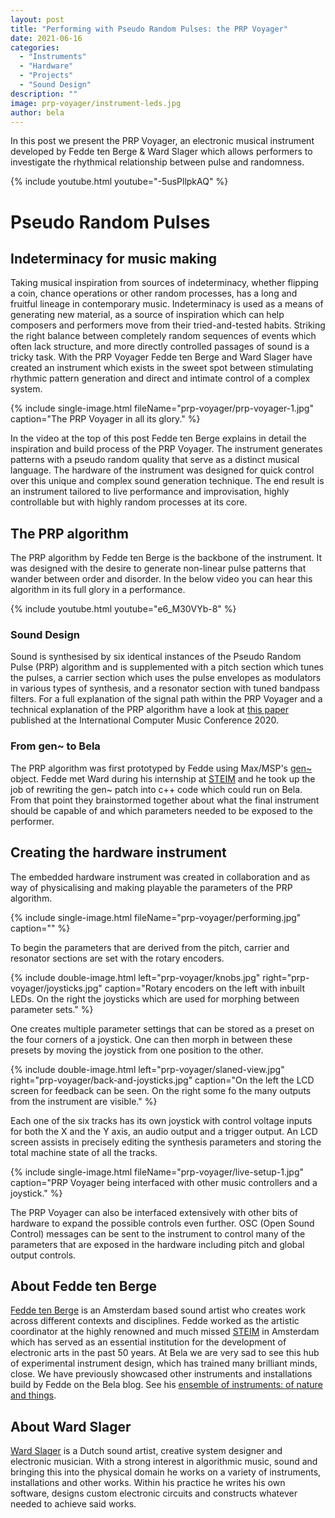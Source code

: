 ```yaml
---
layout: post
title: "Performing with Pseudo Random Pulses: the PRP Voyager"
date: 2021-06-16
categories:
  - "Instruments"
  - "Hardware"
  - "Projects"
  - "Sound Design"
description: ""
image: prp-voyager/instrument-leds.jpg
author: bela
---
```


In this post we present the PRP Voyager, an electronic musical instrument developed by Fedde ten Berge & Ward Slager which allows performers to investigate the rhythmical relationship between pulse and randomness.

{% include youtube.html youtube="-5usPllpkAQ" %}

# Pseudo Random Pulses

## Indeterminacy for music making

Taking musical inspiration from sources of indeterminacy, whether flipping a coin, chance operations or other random processes, has a long and fruitful lineage in contemporary music. Indeterminacy is used as a means of generating new material, as a source of inspiration which can help composers and performers move from their tried-and-tested habits. Striking the right balance between completely random sequences of events which often lack structure, and more directly controlled passages of sound is a tricky task. With the PRP Voyager Fedde ten Berge and Ward Slager have created an instrument which exists in the sweet spot between stimulating rhythmic pattern generation and direct and intimate control of a complex system.

{% include single-image.html fileName="prp-voyager/prp-voyager-1.jpg" caption="The PRP Voyager in all its glory." %}

In the video at the top of this post Fedde ten Berge explains in detail the inspiration and build process of the PRP Voyager. The instrument generates patterns with a pseudo random quality that serve as a distinct musical language. The hardware of the instrument was designed for quick control over this unique and complex sound generation technique. The end result is an instrument tailored to live performance and improvisation, highly controllable but with highly random processes at its core.


## The PRP algorithm

The PRP algorithm by Fedde ten Berge is the backbone of the instrument. It was designed with the desire to generate non-linear pulse patterns that wander between order and disorder. In the below video you can hear this algorithm in its full glory in a performance.

{% include youtube.html youtube="e6_M30VYb-8" %}

### Sound Design

Sound is synthesised by six identical instances of the Pseudo Random Pulse (PRP) algorithm and is supplemented with a pitch section which tunes the pulses, a carrier section which uses the pulse envelopes as modulators in various types of synthesis, and a resonator section with tuned bandpass filters.
For a full explanation of the signal path within the PRP Voyager and a technical explanation of the PRP algorithm have a look at [this paper](https://drive.google.com/file/d/17wcDL-Q0LQdMMcGF5-4zItFxYIVbkNK9/view) published at the International Computer Music Conference 2020.

### From gen~ to Bela

The PRP algorithm was first prototyped by Fedde using Max/MSP's [gen~](https://docs.cycling74.com/max7/refpages/gen~) object. Fedde met Ward during his internship at [STEIM](https://steim.org/) and he took up the job of rewriting the gen~ patch into c++ code which could run on Bela. From that point they brainstormed together about what the final instrument should be capable of and which parameters needed to be exposed to the performer.

## Creating the hardware instrument

The embedded hardware instrument was created in collaboration and as way of physicalising and making playable the parameters of the PRP algorithm.

{% include single-image.html fileName="prp-voyager/performing.jpg" caption="" %}

To begin the parameters that are derived from the pitch, carrier and resonator sections are set with the rotary encoders.

{% include double-image.html left="prp-voyager/knobs.jpg" right="prp-voyager/joysticks.jpg" caption="Rotary encoders on the left with inbuilt LEDs. On the right the joysticks which are used for morphing between parameter sets." %}

One creates multiple parameter settings that can be stored as a preset on the four corners of a joystick. One can then morph in between these presets by moving the joystick from one position to the other.

{% include double-image.html left="prp-voyager/slaned-view.jpg" right="prp-voyager/back-and-joysticks.jpg" caption="On the left the LCD screen for feedback can be seen. On the right some fo the many outputs from the instrument are visible." %}

Each one of the six tracks has its own joystick with control voltage inputs for both the X and the Y axis, an audio output and a trigger output. An LCD screen assists in precisely editing the synthesis parameters and storing the total machine state of all the tracks.

{% include single-image.html fileName="prp-voyager/live-setup-1.jpg" caption="PRP Voyager being interfaced with other music controllers and a joystick." %}

The PRP Voyager can also be interfaced extensively with other bits of hardware to expand the possible controls even further. OSC (Open Sound Control) messages can be sent to the instrument to control many of the parameters that are exposed in the hardware including pitch and global output controls.

## About Fedde ten Berge

[Fedde ten Berge](http://www.feddetenberge.nl/) is an Amsterdam based sound artist who creates work across different contexts and disciplines. Fedde worked as the artistic coordinator at the highly renowned and much missed [STEIM](https://steim.org/) in Amsterdam which has served as an essential institution for the development of electronic arts in the past 50 years. At Bela we are very sad to see this hub of experimental instrument design, which has trained many brilliant minds, close. We have previously showcased other instruments and installations build by Fedde on the Bela blog. See his [ensemble of instruments: of nature and things](https://blog.bela.io/2017/12/12/fedde-ten-berge-instruments-bela/).

## About Ward Slager

[Ward Slager](https://wardslager.com/index) is a Dutch sound artist, creative system designer and electronic musician. With a strong interest in algorithmic music, sound and bringing this into the physical domain he works on a variety of instruments, installations and other works. Within his practice he writes his own software, designs custom electronic circuits and constructs whatever needed to achieve said works.
